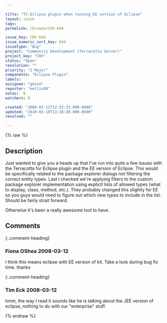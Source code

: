 ```yaml
---

title: "TC-Eclipse plugin when running EE version of Eclipse"
layout: issue
tags: 
permalink: /browse/CDV-644

issue_key: CDV-644
issue_numeric_sort_key: 644
issuetype: "Bug"
project: "Community Development (Terracotta Server)"
project_key: "CDV"
status: "Open"
resolution: ""
priority: "2 Major"
components: "Eclipse Plugin"
labels: 
assignee: "gkeim"
reporter: "eellis00"
votes:  0
watchers: 0

created: "2008-03-12T12:52:33.000-0400"
updated: "2010-03-10T13:26:30.000-0500"
resolved: ""

---
```




{% raw %}



## Description

<div markdown="1" class="description">

Just wanted to give you a heads up that I've run into quite a few issues
with the Terracotta for Eclipse plugin and the EE version of Eclipse.
This would be specifically related to the package explorer dialogs not
filtering the correct entity types. Last I checked we're applying
filters to the custom package explorer implementation using explicit
lists of allowed types (what to display, class, method, etc.). They
probably changed this slightly for EE so you guys would need to figure
out which new types to include in the list. Should be fairly strait forward.

Otherwise it's been a really awesome tool to have.

</div>

## Comments


{:.comment-heading}
### **Fiona OShea** <span class="date">2008-03-12</span>

<div markdown="1" class="comment">

I think this means eclipse with EE version of kit.  Take a look during bug fix time. thanks

</div>


{:.comment-heading}
### **Tim Eck** <span class="date">2008-03-12</span>

<div markdown="1" class="comment">

hmm, the way I read it sounds like he is talking about the JEE version of eclipse, nothing to do with our "enterprise" stuff. 

</div>



{% endraw %}
